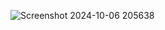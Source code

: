 ![Screenshot 2024-10-06 205638](https://github.com/user-attachments/assets/ddb0b5b6-5f6b-43a9-9a6c-2947effc77ef)

